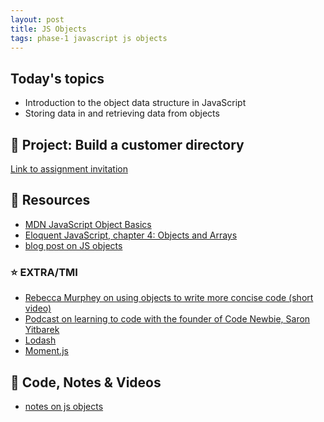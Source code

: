 ```yaml
---
layout: post
title: JS Objects
tags: phase-1 javascript js objects
---
```


## Today's topics

- Introduction to the object data structure in JavaScript
- Storing data in and retrieving data from objects

## 🎯 Project: Build a customer directory

[Link to assignment invitation](https://classroom.github.com/a/qtgHutge)

## 🔖 Resources

- [MDN JavaScript Object Basics](https://developer.mozilla.org/en-US/docs/Learn/JavaScript/Objects/Basics)
- [Eloquent JavaScript, chapter 4: Objects and Arrays](https://eloquentjavascript.net/04_data.html)
- [blog post on JS objects](https://blog.bitsrc.io/the-chronicles-of-javascript-objects-2d6b9205cd66)

### ⭐ EXTRA/TMI

- [Rebecca Murphey on using objects to write more concise code (short video)](https://youtu.be/hVQdlYgJqcY)
- [Podcast on learning to code with the founder of Code Newbie, Saron Yitbarek](https://devchat.tv/ruby-rogues/159-rr-hacking-education-with-saron-yitbarek/)
- [Lodash](https://lodash.com/)
- [Moment.js](https://momentjs.com/)

## 🦉 Code, Notes & Videos

- [notes on js objects](https://github.com/momentum-team-6/notes/blob/main/js-objects.md)
